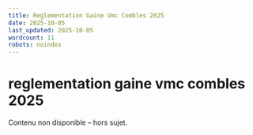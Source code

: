 ```yaml
---
title: Reglementation Gaine Vmc Combles 2025
date: 2025-10-05
last_updated: 2025-10-05
wordcount: 11
robots: noindex
---
```


# reglementation gaine vmc combles 2025

Contenu non disponible – hors sujet.